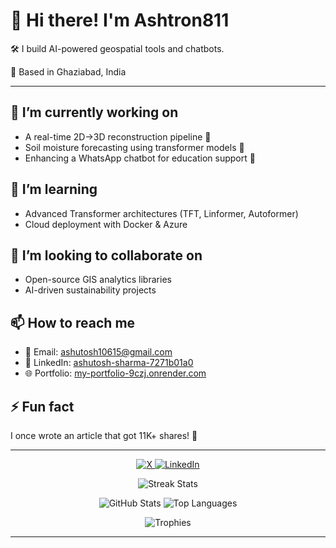 # 👋 Hi there! I'm **Ashtron811**

🛠️ I build AI-powered geospatial tools and chatbots.

📍 Based in Ghaziabad, India

---

## 🔭 I’m currently working on

* A real-time 2D→3D reconstruction pipeline 🚀
* Soil moisture forecasting using transformer models 🌱
* Enhancing a WhatsApp chatbot for education support 🤖

## 🌱 I’m learning

* Advanced Transformer architectures (TFT, Linformer, Autoformer)
* Cloud deployment with Docker & Azure

## 👯 I’m looking to collaborate on

* Open-source GIS analytics libraries
* AI-driven sustainability projects

## 📫 How to reach me

* 📧 Email: [ashutosh10615@gmail.com](mailto:ashutosh10615@gmail.com)
* 💼 LinkedIn: [ashutosh-sharma-7271b01a0](https://www.linkedin.com/in/ashutosh-sharma-7271b01a0/)
* 🌐 Portfolio: [my-portfolio-9czj.onrender.com](https://my-portfolio-9czj.onrender.com)

## ⚡ Fun fact

I once wrote an article that got 11K+ shares! 🎉

---

<p align="center">
  <a href="https://x.com/ashutosh10615">
    <img src="https://img.shields.io/badge/@ashutosh10615-000000?logo=x&logoColor=white" alt="X" />
  </a>
  <a href="https://www.linkedin.com/in/ashutosh-sharma-7271b01a0">
    <img src="https://img.shields.io/badge/Ashutosh%20Sharma-0077B5?logo=linkedin&logoColor=white" alt="LinkedIn" />
  </a>
</p>

<!-- Activity and Streak Graphs -->

<p align="center">
  <img src="https://github-readme-streak-stats.herokuapp.com/?user=AshTron811&theme=radical" alt="Streak Stats" />
</p>

<!-- GitHub Profile Stats, Trophies, and Graphs -->

<p align="center">
  <img src="https://github-readme-stats.vercel.app/api?username=AshTron811&show_icons=true&theme=radical&count_private=true" alt="GitHub Stats" />
  <img src="https://github-readme-stats.vercel.app/api/top-langs/?username=AshTron811&layout=donut&langs_count=8&theme=radical" alt="Top Languages" />
</p>

<p align="center">
  <img src="https://github-profile-trophy.vercel.app/?username=AshTron811&theme=radical&row=1&column=7&margin-w=15&margin-h=15" alt="Trophies" />
</p>

---
